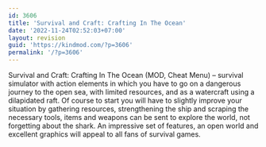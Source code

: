 ```yaml
---
id: 3606
title: 'Survival and Craft: Crafting In The Ocean'
date: '2022-11-24T02:52:03+07:00'
layout: revision
guid: 'https://kindmod.com/?p=3606'
permalink: '/?p=3606'
---
```


Survival and Craft: Crafting In The Ocean (MOD, Cheat Menu) – survival simulator with action elements in which you have to go on a dangerous journey to the open sea, with limited resources, and as a watercraft using a dilapidated raft. Of course to start you will have to slightly improve your situation by gathering resources, strengthening the ship and scraping the necessary tools, items and weapons can be sent to explore the world, not forgetting about the shark. An impressive set of features, an open world and excellent graphics will appeal to all fans of survival games.